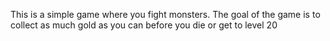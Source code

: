 This is a simple game where you fight monsters. 
The goal of the game is to collect as much gold as you can before you die or get to level 20

